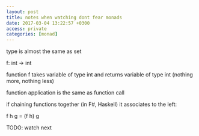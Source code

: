 ```yaml
---
layout: post
title: notes when watching dont fear monads
date: 2017-03-04 13:22:57 +0300
access: private
categories: [monad]
---
```


<!-- more -->

type is almost the same as set

f: int -> int

function f takes variable of type int and returns variable of type int
(nothing more, nothing less)

function application is the same as function call

if chaining functions together (in F#, Haskell) it associates to the left:

f h g = (f h) g

TODO: watch next
